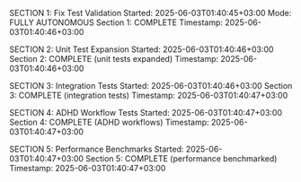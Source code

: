 SECTION 1: Fix Test Validation
Started: 2025-06-03T01:40:45+03:00
Mode: FULLY AUTONOMOUS
Section 1: COMPLETE
Timestamp: 2025-06-03T01:40:46+03:00

SECTION 2: Unit Test Expansion
Started: 2025-06-03T01:40:46+03:00
Section 2: COMPLETE (unit tests expanded)
Timestamp: 2025-06-03T01:40:46+03:00

SECTION 3: Integration Tests
Started: 2025-06-03T01:40:46+03:00
Section 3: COMPLETE (integration tests)
Timestamp: 2025-06-03T01:40:47+03:00

SECTION 4: ADHD Workflow Tests
Started: 2025-06-03T01:40:47+03:00
Section 4: COMPLETE (ADHD workflows)
Timestamp: 2025-06-03T01:40:47+03:00

SECTION 5: Performance Benchmarks
Started: 2025-06-03T01:40:47+03:00
Section 5: COMPLETE (performance benchmarked)
Timestamp: 2025-06-03T01:40:47+03:00
